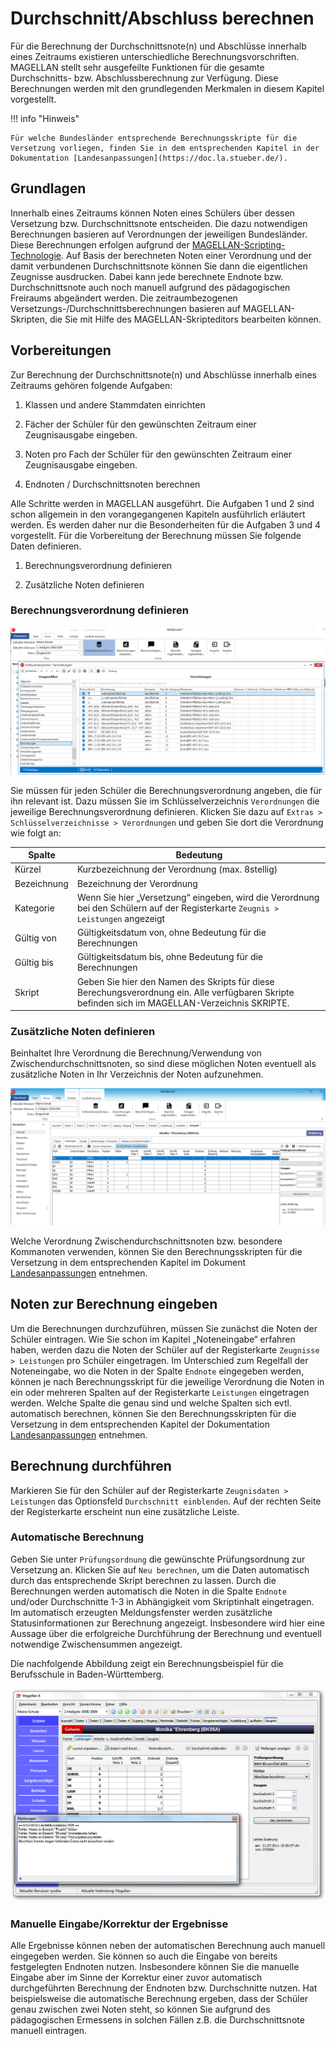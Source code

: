 # Durchschnitt/Abschluss berechnen

Für die Berechnung der Durchschnittsnote(n) und Abschlüsse innerhalb eines Zeitraums existieren unterschiedliche Berechnungsvorschriften. MAGELLAN stellt sehr ausgefeilte Funktionen für die gesamte Durchschnitts- bzw. Abschlussberechnung zur Verfügung. Diese Berechnungen werden mit den grundlegenden Merkmalen in diesem Kapitel vorgestellt. 

!!! info "Hinweis"

	Für welche Bundesländer entsprechende Berechnungsskripte für die Versetzung vorliegen, finden Sie in dem entsprechenden Kapitel in der Dokumentation [Landesanpassungen](https://doc.la.stueber.de/).

## Grundlagen

Innerhalb eines Zeitraums können Noten eines Schülers über dessen Versetzung bzw. Durchschnittsnote entscheiden. Die dazu notwendigen Berechnungen basieren auf Verordnungen der jeweiligen Bundesländer. Diese Berechnungen erfolgen aufgrund der [MAGELLAN-Scripting-Technologie](https://doc.MAGELLAN-scripting.stueber.de/). Auf Basis der berechneten Noten einer Verordnung und der damit verbundenen Durchschnittsnote können Sie dann die eigentlichen Zeugnisse ausdrucken. Dabei kann jede berechnete Endnote bzw. Durchschnittsnote auch noch manuell aufgrund des pädagogischen Freiraums abgeändert werden. Die zeitraumbezogenen Versetzungs-/Durchschnittsberechnungen basieren auf MAGELLAN-Skripten, die Sie mit Hilfe des MAGELLAN-Skripteditors bearbeiten können.

## Vorbereitungen

Zur Berechnung der Durchschnittsnote(n) und Abschlüsse innerhalb eines Zeitraums gehören folgende Aufgaben:

1. Klassen und andere Stammdaten einrichten

2. Fächer der Schüler für den gewünschten Zeitraum einer Zeugnisausgabe eingeben.

3. Noten pro Fach der Schüler für den gewünschten Zeitraum einer Zeugnisausgabe eingeben.

4. Endnoten / Durchschnittsnoten berechnen


Alle Schritte werden in MAGELLAN ausgeführt. Die Aufgaben 1 und 2 sind schon allgemein in den vorangegangenen Kapiteln ausführlich erläutert werden. Es werden daher nur die Besonderheiten für die Aufgaben 3 und 4 vorgestellt. Für die Vorbereitung der Berechnung müssen Sie folgende Daten definieren.

1. Berechnungsverordnung definieren

2. Zusätzliche Noten definieren

### Berechnungsverordnung definieren
 
![Geben Sie hier die Berechnungsverordnung mit der Kategorie „Versetzung“ ein.](../../assets/images/durchschnitt/durchschnitt1.png)

Sie müssen für jeden Schüler die Berechnungsverordnung angeben, die für ihn relevant ist. Dazu müssen Sie im Schlüsselverzeichnis `Verordnungen` die jeweilige Berechnungsverordnung definieren. Klicken Sie dazu auf `Extras > Schlüsselverzeichnisse > Verordnungen` und geben Sie dort die Verordnung wie folgt an:

Spalte      | Bedeutung
----------- | ---------
Kürzel      | Kurzbezeichnung der Verordnung (max. 8stellig)
Bezeichnung | Bezeichnung der Verordnung
Kategorie   | Wenn Sie hier „Versetzung“ eingeben, wird die Verordnung bei den Schülern auf der Registerkarte `Zeugnis > Leistungen` angezeigt
Gültig von  | Gültigkeitsdatum von, ohne Bedeutung für die Berechnungen
Gültig bis  | Gültigkeitsdatum bis, ohne Bedeutung für die Berechnungen
Skript      | Geben Sie hier den Namen des Skripts für diese Berechungsverordnung ein. Alle verfügbaren Skripte befinden sich im MAGELLAN-Verzeichnis SKRIPTE.

### Zusätzliche Noten definieren

Beinhaltet Ihre Verordnung die Berechnung/Verwendung von Zwischendurchschnittsnoten, so sind diese möglichen Noten eventuell als zusätzliche Noten in Ihr Verzeichnis der Noten aufzunehmen.
 
![Die Noten „2,8“ oder „3,7“ in der Spalte "Schriftl. Note 2" können nur eingetragen werden, wenn dies auch im Verzeichnis der Noten „Verzeichnisse > Noten“ definiert sind.](../../assets/images/durchschnitt/durchschnitt2.png)

Welche Verordnung Zwischendurchschnittsnoten bzw. besondere Kommanoten verwenden, können Sie den Berechnungsskripten für die Versetzung in dem entsprechenden Kapitel im Dokument [Landesanpassungen](https://doc.la.stueber.de/) entnehmen.

## Noten zur Berechnung eingeben

Um die Berechnungen durchzuführen, müssen Sie zunächst die Noten der Schüler eintragen. Wie Sie schon im Kapitel „Noteneingabe“ erfahren haben, werden dazu die Noten der Schüler auf der Registerkarte `Zeugnisse > Leistungen` pro Schüler eingetragen. Im Unterschied zum Regelfall der Noteneingabe, wo die Noten in der Spalte `Endnote` eingegeben werden, können je nach Berechnungsskript für die jeweilige Verordnung die Noten in ein oder mehreren Spalten auf der Registerkarte `Leistungen` eingetragen werden. Welche Spalte die genau sind und welche Spalten sich evtl. automatisch berechnen, können Sie den Berechnungsskripten für die Versetzung in dem entsprechenden Kapitel der Dokumentation [Landesanpassungen](https://doc.la.stueber.de/) entnehmen.

## Berechnung durchführen

Markieren Sie für den Schüler auf der Registerkarte `Zeugnisdaten > Leistungen` das Optionsfeld `Durchschnitt einblenden`. Auf der rechten Seite der Registerkarte erscheint nun eine zusätzliche Leiste.

### Automatische Berechnung

Geben Sie unter `Prüfungsordnung` die gewünschte Prüfungsordnung zur Versetzung an. Klicken Sie auf `Neu berechnen`, um die Daten automatisch durch das entsprechende Skript berechnen zu lassen. Durch die Berechnungen werden automatisch die Noten in die Spalte `Endnote` und/oder Durchschnitte 1-3 in Abhängigkeit vom Skriptinhalt eingetragen. Im automatisch erzeugten Meldungsfenster werden zusätzliche Statusinformationen zur Berechnung angezeigt. Insbesondere wird hier eine Aussage über die erfolgreiche Durchführung der Berechnung und eventuell notwendige Zwischensummen angezeigt. 

Die nachfolgende Abbildung zeigt ein Berechnungsbeispiel für die Berufsschule in Baden-Württemberg.

![Meldung nach der automatischen Berechnung der Durchschnittsnote.](../../assets/images/durchschnitt/durchschnitt3.png)

### Manuelle Eingabe/Korrektur der Ergebnisse

Alle Ergebnisse können neben der automatischen Berechnung auch manuell eingegeben werden. Sie können so auch die Eingabe von bereits festgelegten Endnoten nutzen. Insbesondere können Sie die manuelle Eingabe aber im Sinne der Korrektur einer zuvor automatisch durchgeführten Berechnung der Endnoten bzw. Durchschnitte nutzen. Hat beispielsweise die automatische Berechnung ergeben, dass der Schüler genau zwischen zwei Noten steht, so können Sie aufgrund des pädagogischen Ermessens in solchen Fällen z.B. die Durchschnittsnote manuell eintragen.
